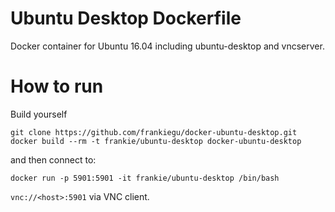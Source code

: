 # Ubuntu Desktop Dockerfile

Docker container for Ubuntu 16.04 including ubuntu-desktop and vncserver.

# How to run

Build yourself
```
git clone https://github.com/frankiegu/docker-ubuntu-desktop.git
docker build --rm -t frankie/ubuntu-desktop docker-ubuntu-desktop
```

and then connect to:
```
docker run -p 5901:5901 -it frankie/ubuntu-desktop /bin/bash
```

`vnc://<host>:5901` via VNC client.
